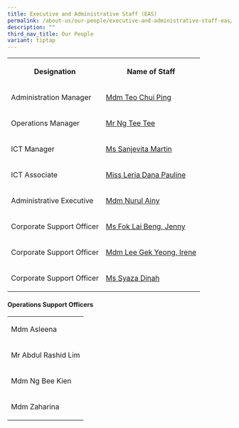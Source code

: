 ```yaml
---
title: Executive and Administrative Staff (EAS)
permalink: /about-us/our-people/executive-and-administrative-staff-eas/
description: ""
third_nav_title: Our People
variant: tiptap
---
```

<table style="minWidth: 50px">
<colgroup>
<col>
<col>
</colgroup>
<tbody>
<tr>
<th rowspan="1" colspan="1">
<p>Designation</p>
</th>
<th rowspan="1" colspan="1">
<p>Name of Staff</p>
</th>
</tr>
<tr>
<td rowspan="1" colspan="1">
<p>Administration Manager</p>
</td>
<td rowspan="1" colspan="1">
<p><a href="mailto:teo_chui_ping@schools.gov.sg" rel="noopener nofollow" target="_blank">Mdm Teo Chui Ping</a>
</p>
</td>
</tr>
<tr>
<td rowspan="1" colspan="1">
<p>Operations Manager</p>
</td>
<td rowspan="1" colspan="1">
<p><a href="mailto:ng_tee_tee@schools.gov.sg" rel="noopener nofollow" target="_blank">Mr Ng Tee Tee</a>
</p>
</td>
</tr>
<tr>
<td rowspan="1" colspan="1">
<p>ICT Manager</p>
</td>
<td rowspan="1" colspan="1">
<p><a href="mailto:sanjevita_martin_rubin@moe.edu.sg" rel="noopener nofollow" target="_blank">Ms Sanjevita Martin</a>
</p>
</td>
</tr>
<tr>
<td rowspan="1" colspan="1">
<p>ICT Associate</p>
</td>
<td rowspan="1" colspan="1">
<p><a href="mailto:leria_dana_pauline_pangasinan@schools.gov.sg" rel="noopener nofollow" target="_blank">Miss Leria Dana Pauline</a>
</p>
</td>
</tr>
<tr>
<td rowspan="1" colspan="1">
<p>Administrative Executive</p>
</td>
<td rowspan="1" colspan="1">
<p><a href="mailto:nurul_ainy_suhaimi@schools.gov.sg" rel="noopener nofollow" target="_blank">Mdm Nurul Ainy</a>
</p>
</td>
</tr>
<tr>
<td rowspan="1" colspan="1">
<p>Corporate Support Officer</p>
</td>
<td rowspan="1" colspan="1">
<p><a href="mailto:fok_lai_beng@schools.gov.sg" rel="noopener nofollow" target="_blank">Ms Fok Lai Beng, Jenny</a>
</p>
</td>
</tr>
<tr>
<td rowspan="1" colspan="1">
<p>Corporate Support Officer</p>
</td>
<td rowspan="1" colspan="1">
<p><a href="mailto:lee_gek_yeong@schools.gov.sg" rel="noopener nofollow" target="_blank">Mdm Lee Gek Yeong, Irene</a>
</p>
</td>
</tr>
<tr>
<td rowspan="1" colspan="1">
<p>Corporate Support Officer</p>
</td>
<td rowspan="1" colspan="1">
<p><a href="mailto:syaza_dinah_zainol@schools.gov.sg" rel="noopener nofollow" target="_blank">Ms Syaza Dinah</a>
</p>
</td>
</tr>
</tbody>
</table>
<h4>Operations Support Officers</h4>
<table style="minWidth: 25px">
<colgroup>
<col>
</colgroup>
<tbody>
<tr>
<td rowspan="1" colspan="1">
<p>Mdm Asleena</p>
</td>
</tr>
<tr>
<td rowspan="1" colspan="1">
<p>Mr Abdul Rashid Lim</p>
</td>
</tr>
<tr>
<td rowspan="1" colspan="1">
<p>Mdm Ng Bee Kien</p>
</td>
</tr>
<tr>
<td rowspan="1" colspan="1">
<p>Mdm Zaharina</p>
</td>
</tr>
</tbody>
</table>
<p></p>